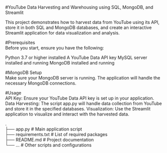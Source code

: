 #YouTube Data Harvesting and Warehousing using SQL, MongoDB, and Streamlit

This project demonstrates how to harvest data from YouTube using its API, store it in both SQL and MongoDB databases, and create an interactive Streamlit application for data visualization and analysis.

#Prerequisites  
Before you start, ensure you have the following:

Python 3.7 or higher installed
A YouTube Data API key
MySQL server installed and running
MongoDB installed and running

#MongoDB Setup  
Make sure your MongoDB server is running. The application will handle the necessary MongoDB connections.

#Usage  
API Key: Ensure your YouTube Data API key is set up in your application.
Data Harvesting: The script app.py will handle data collection from YouTube and store it in the specified databases.
Visualization: Use the Streamlit application to visualize and interact with the harvested data.

.  
├── app.py                 # Main application script        
├── requirements.txt       # List of required packages  
├── README.md              # Project documentation  
└── ...                    # Other scripts and configurations  
